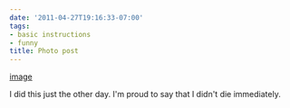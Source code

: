 ```yaml
---
date: '2011-04-27T19:16:33-07:00'
tags:
- basic instructions
- funny
title: Photo post
---
```


[image](/img/2011-04-28-photo-post/90e98dee75d56d1d90425ead75d00b33a7cc93c5b8d1683f87a5bab4879a88fe.gif)

I did this just the other day. I'm proud to say that I didn't die immediately.
